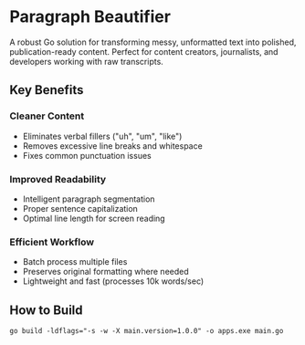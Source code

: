# Paragraph Beautifier

A robust Go solution for transforming messy, unformatted text into polished, publication-ready content. Perfect for content creators, journalists, and developers working with raw transcripts.

## Key Benefits

### Cleaner Content
- Eliminates verbal fillers ("uh", "um", "like")
- Removes excessive line breaks and whitespace
- Fixes common punctuation issues

### Improved Readability
- Intelligent paragraph segmentation
- Proper sentence capitalization
- Optimal line length for screen reading

### Efficient Workflow
- Batch process multiple files
- Preserves original formatting where needed
- Lightweight and fast (processes 10k words/sec)

## How to Build
```
go build -ldflags="-s -w -X main.version=1.0.0" -o apps.exe main.go
```